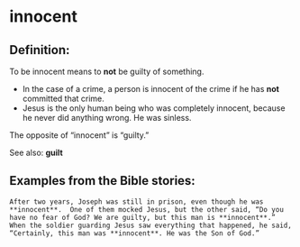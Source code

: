 innocent
========

Definition:
-----------

To be innocent means to **not** be guilty of something.

-   In the case of a crime, a person is innocent of the crime if he has
    **not** committed that crime.
-   Jesus is the only human being who was completely innocent, because
    he never did anything wrong. He was sinless.

The opposite of “innocent” is “guilty.”

See also: **guilt**

Examples from the Bible stories:
--------------------------------

    After two years, Joseph was still in prison, even though he was
    **innocent**.  One of them mocked Jesus, but the other said, “Do you
    have no fear of God? We are guilty, but this man is **innocent**.”
    When the soldier guarding Jesus saw everything that happened, he said,
    “Certainly, this man was **innocent**. He was the Son of God.”
